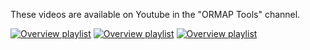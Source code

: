 These videos are available on Youtube in the "ORMAP Tools" channel.

[![Overview playlist](https://img.youtube.com/vi/-og4oB9QDJw/1.jpg)](https://youtube.com/playlist?list=PLOvsczC41I8ZbmCx709fCed38b8ZU4DUf)
[![Overview playlist](https://img.youtube.com/vi/-og4oB9QDJw/1.jpg)](https://youtube.com/playlist?list=PLOvsczC41I8Ygz1G47wEqrtdLtMXfiXzm)
[![Overview playlist](https://img.youtube.com/vi/-og4oB9QDJw/1.jpg)](https://www.youtube.com/embed/videoseries?list=PLOvsczC41I8Ygz1G47wEqrtdLtMXfiXzm)
